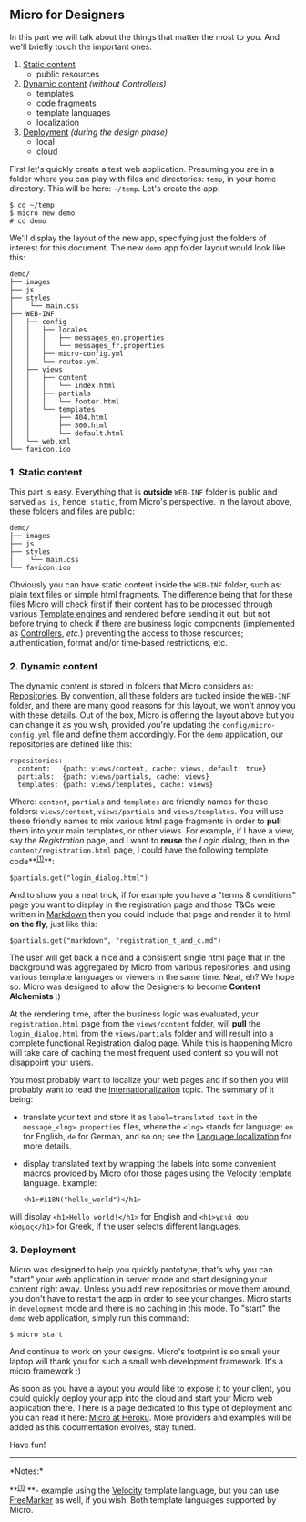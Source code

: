## Micro for Designers

In this part we will talk about the things that matter the most to you. And we'll briefly touch the important ones.

 1. [Static content](#static)
    - public resources
 2. [Dynamic content](#dynamic) *(without Controllers)*
    - templates
    - code fragments
    - template languages
    - localization
 3. [Deployment](#deployment) *(during the design phase)*
    - local
    - cloud
 
First let's quickly create a test web application. Presuming you are in a folder where you can play with files and directories: `temp`, in your home directory. This will be here: `~/temp`. Let's create the app:

    $ cd ~/temp
    $ micro new demo
    # cd demo

We'll display the layout of the new app, specifying just the folders of interest for this document. The new `demo` app folder layout would look like this:
    
    demo/
    ├── images
    ├── js
    ├── styles
    │    └── main.css
    ├── WEB-INF
    │   ├── config
    │   │   ├── locales
    │   │   │   ├── messages_en.properties
    │   │   │   └── messages_fr.properties
    │   │   ├── micro-config.yml
    │   │   └── routes.yml
    │   ├── views
    │   │   ├── content
    │   │   │   └── index.html
    │   │   ├── partials
    │   │   │   └── footer.html
    │   │   └── templates
    │   │       ├── 404.html
    │   │       ├── 500.html
    │   │       └── default.html
    │   └── web.xml
    └── favicon.ico
      
### 1. Static content <name id="static">
This part is easy. Everything that is **outside** `WEB-INF` folder is public and served `as is`, hence: `static`, from Micro's perspective. In the layout above, these folders and files are public:

    demo/
    ├── images
    ├── js
    ├── styles
    │    └── main.css
    └── favicon.ico

Obviously you can have static content inside the `WEB-INF` folder, such as: plain text files or simple html fragments. The difference being that for these files Micro will check first if their content has to be processed through various [Template engines](/views/engines/md) and rendered before sending it out, but not before trying to check if there are business logic components (implemented as [Controllers](/controllers.md/), *etc.*) preventing the access to those resources; authentication, format and/or time-based restrictions, etc.

### 2. Dynamic content <name id="dynamic">
The dynamic content is stored in folders that Micro considers as: [Repositories](/repositories.md/). By convention, all these folders are tucked inside the `WEB-INF` folder, and there are many good reasons for this layout, we won't annoy you with these details. Out of the box, Micro is offering the layout above but you can change it as you wish, provided you're updating the `config/micro-config.yml` file and define them accordingly. For the `demo` application, our repositories are defined like this:

    repositories:
      content:   {path: views/content, cache: views, default: true}
      partials:  {path: views/partials, cache: views}
      templates: {path: views/templates, cache: views}
    
<name id="foot_1_back"/>Where: `content`, `partials` and `templates` are friendly names for these folders: `views/content`, `views/partials` and `views/templates`. You will use these friendly names to mix various html page fragments in order to **pull** them into your main templates, or other views. For example, if I have a view, say the *Registration* page, and I want to **reuse** the *Login* dialog, then in the `content/registration.html` page, I could have the following template code**<sup>[(1)](#foot_1)</sup>**:

    $partials.get("login_dialog.html")

And to show you a neat trick, if for example you have a "terms & conditions" page you want to display in the registration page and those T&Cs were written in [Markdown](/views/engines.md#Markdown) then you could include that page and render it to html **on the fly**, just like this:

    $partials.get("markdown", "registration_t_and_c.md")

The user will get back a nice and a consistent single html page that in the background was aggregated by Micro from various repositories, and using various template languages or viewers in the same time. Neat, eh? We hope so. Micro was designed to allow the Designers to become **Content Alchemists** :)
  
At the rendering time, after the business logic was evaluated, your `registration.html` page from the `views/content` folder, will **pull** the `login_dialog.html` from the `views/partials` folder and will result into a complete functional Registration dialog page. While this is happening Micro will take care of caching the most frequent used content so you will not disappoint your users. 

You most probably want to localize your web pages and if so then you will probably want to read the [Internationalization](internationalization.md) topic. The summary of it being:

  - translate your text and store it as `label=translated text` in the `message_<lng>.properties` files, where the `<lng>` stands for language: `en` for English, `de` for German, and so on; see the [Language localization](http://en.wikipedia.org/wiki/Language_localisation) for more details.
  - display translated text by wrapping the labels into some convenient macros provided by Micro ofor those pages using the Velocity template language. Example:

    `<h1>#i18N("hello_world")</h1>`

will display `<h1>Hello world!</h1>` for English and `<h1>γειά σου κόσμος</h1>` for Greek, if the user selects different languages.

### 3. Deployment <name id="deployment">
Micro was designed to help you quickly prototype, that's why you can "start" your web application in server mode and start designing your content right away. Unless you add new repositories or move them around, you don't have to restart the app in order to see your changes. Micro starts in `development` mode and there is no caching in this mode. To "start" the `demo` web application, simply run this command:

    $ micro start

And continue to work on your designs. Micro's footprint is so small your laptop will thank you for such a small web development framework. It's a micro framework :)

As soon as you have a layout you would like to expose it to your client, you could quickly deploy your app into the cloud and start your Micro web application there. There is a page dedicated to this type of deployment and you can read it here: [Micro at Heroku](/micro_for/heroku.md/). More providers and examples will be added as this documentation evolves, stay tuned.

Have fun!

<hr>
*Notes:*

**<name id="foot_1"/><sup>[(1)](#foot_1_back)</sup> **- example using the [Velocity](/views/engines.md#Velocity) template language, but you can use [FreeMarker](/views/engines.md#Freemarker) as well, if you wish. Both template languages supported by Micro.
